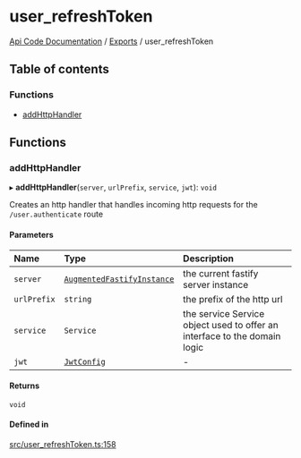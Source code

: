 # user\_refreshToken
[Api Code Documentation](../README.md) / [Exports](../modules.md) / user\_refreshToken

## Table of contents

### Functions

- [addHttpHandler](user_refreshToken.md#addhttphandler)

## Functions

### addHttpHandler

▸ **addHttpHandler**(`server`, `urlPrefix`, `service`, `jwt`): `void`

Creates an http handler that handles incoming http requests for the `/user.authenticate` route

#### Parameters

| Name | Type | Description |
| :------ | :------ | :------ |
| `server` | [`AugmentedFastifyInstance`](../interfaces/types.AugmentedFastifyInstance.md) | the current fastify server instance |
| `urlPrefix` | `string` | the prefix of the http url |
| `service` | `Service` | the service Service object used to offer an interface to the domain logic |
| `jwt` | [`JwtConfig`](../interfaces/config.JwtConfig.md) | - |

#### Returns

`void`

#### Defined in

[src/user_refreshToken.ts:158](https://github.com/openkfw/TruBudget/blob/c993c60c/api/src/user_refreshToken.ts#L158)
